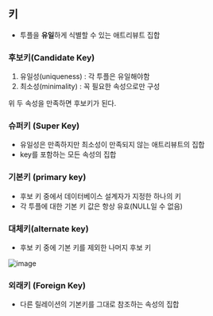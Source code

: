 ## 키

- 투플을 **유일**하게 식별할 수 있는 애트리뷰트 집합

### 후보키(Candidate Key)

1. 유일성(uniqueness) : 각 투플은 유일해야함
2. 최소성(minimality) : 꼭 필요한 속성으로만 구성

위 두 속성을 만족하면 후보키가 된다.

### 슈퍼키 (Super Key)

- 유일성은 만족하지만 최소성이 만족되지 않는 애트리뷰트의 집합
- key를 포함하는 모든 속성의 집합

### 기본키 (primary key)

- 후보 키 중에서 데이터베이스 설계자가 지정한 하나의 키
- 각 투플에 대한 기본 키 값은 항상 유효(NULL일 수 없음)

### 대체키(alternate key)

- 후보 키 중에 기본 키를 제외한 나머지 후보 키

![image](https://github.com/user-attachments/assets/57095595-3fee-4504-9d32-6e76c256d59f)

### 외래키 (Foreign Key)

- 다른 릴레이션의 기본키를 그대로 참조하는 속성의 집합
